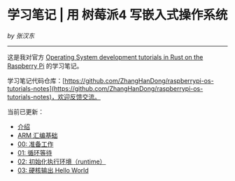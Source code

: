# 学习笔记 | 用 树莓派4 写嵌入式操作系统

*by 张汉东*

---

这是我对官方 [Operating System development tutorials in Rust on the Raspberry Pi](https://github.com/rust-embedded/rust-raspberrypi-OS-tutorials) 的学习笔记。

学习笔记代码仓库：[https://github.com/ZhangHanDong/raspberrypi-os-tutorials-notes](https://github.com/ZhangHanDong/raspberrypi-os-tutorials-notes)，欢迎反馈交流。

当前已更新：

- [介绍](./readme.md)
- [ARM 汇编基础](./arm_asm.md)
- [00: 准备工作](./chapter_0.md)
- [01: 循环等待 ](./chapter_1.md)
- [02: 初始化执行环境（runtime） ](./chapter_2.md)
- [03: 硬核输出 Hello World](./chapter_3.md)
